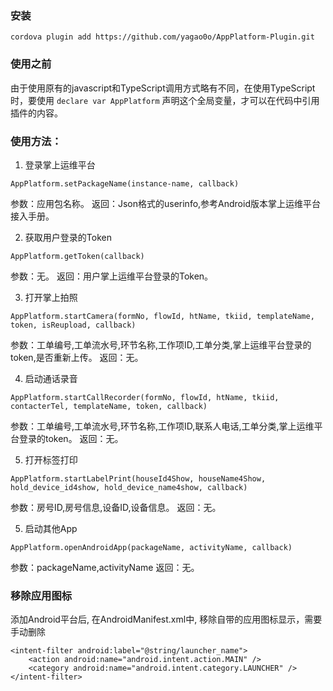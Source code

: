 ### 安装
``cordova plugin add https://github.com/yagao0o/AppPlatform-Plugin.git``
### 使用之前  
由于使用原有的javascript和TypeScript调用方式略有不同，在使用TypeScript时，要使用 ``declare var AppPlatform`` 声明这个全局变量，才可以在代码中引用插件的内容。
### 使用方法：
1. 登录掌上运维平台
  ```
  AppPlatform.setPackageName(instance-name, callback)
  ```
  参数：应用包名称。
  返回：Json格式的userinfo,参考Android版本掌上运维平台接入手册。

2. 获取用户登录的Token
  ```
  AppPlatform.getToken(callback)
  ```
  参数：无。
  返回：用户掌上运维平台登录的Token。

3. 打开掌上拍照
  ```
  AppPlatform.startCamera(formNo, flowId, htName, tkiid, templateName, token, isReupload, callback)
  ```
  参数：工单编号,工单流水号,环节名称,工作项ID,工单分类,掌上运维平台登录的token,是否重新上传。
  返回：无。

4. 启动通话录音
  ```
  AppPlatform.startCallRecorder(formNo, flowId, htName, tkiid, contacterTel, templateName, token, callback)
  ```
  参数：工单编号,工单流水号,环节名称,工作项ID,联系人电话,工单分类,掌上运维平台登录的token。
  返回：无。

5. 打开标签打印
  ```
  AppPlatform.startLabelPrint(houseId4Show, houseName4Show, hold_device_id4show, hold_device_name4show, callback)
  ```
  参数：房号ID,房号信息,设备ID,设备信息。
  返回：无。

5. 启动其他App
  ```
  AppPlatform.openAndroidApp(packageName, activityName, callback)
  ```
  参数：packageName,activityName
  返回：无。
### 移除应用图标
添加Android平台后, 在AndroidManifest.xml中, 移除自带的应用图标显示，需要手动删除
```
<intent-filter android:label="@string/launcher_name">
    <action android:name="android.intent.action.MAIN" />
    <category android:name="android.intent.category.LAUNCHER" />
</intent-filter>
```
